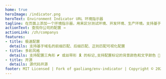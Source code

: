 ```yaml
---
home: true
heroImage: /indicator.png
heroText: Environment Indicator URL 环境指示器
tagline: 在页面上添加一个环境指示器，用来区分测试环境、开发环境、生产环境。支持基于完整URL的匹配。除此之外，你还可以创建自己的指示器规则。Fork of gaoliang/env-indicator
actionText: 查找你公司的配置 →
actionLink: /zh/companys
features:
- title: 极速配置
  details: 支持基于域名的前缀匹配、后缀匹配、正则匹配可视化配置
- title: 多彩风格
  details: 支持配置三角形 ◤ 或丝带形 🎗 的标记,支持配置标记的背景颜色和文字颜色 🎨
- title: 开源
  details: 源代码开源
footer: MIT Licensed | Fork of gaoliang/env-indicator | Copyright © 2021-present Gao Liang
---
```

